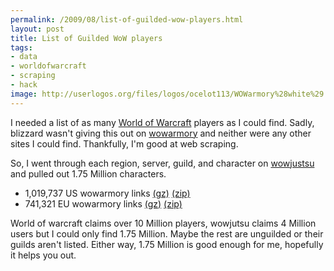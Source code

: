 ```yaml
--- 
permalink: /2009/08/list-of-guilded-wow-players.html
layout: post
title: List of Guilded WoW players
tags: 
- data
- worldofwarcraft
- scraping
- hack
image: http://userlogos.org/files/logos/ocelot113/WOWarmory%28white%29.jpg
---
```

I needed a list of as many <a href="http://worldofwarcraft.com">World of Warcraft</a> players as I could find. Sadly, blizzard wasn't giving this out on <a href="http://wowarmory.com">wowarmory</a> and neither were any other sites I could find. Thankfully, I'm good at web scraping.  

So, I went through each region, server, guild, and character on <a href="http://wowjutsu.com/">wowjustsu</a> and pulled out 1.75 Million characters.   

* 1,019,737 US wowarmory links <a href="http://www.box.net/ptarjan#1:31231570:324466458">(gz)</a> <a href="http://www.box.net/ptarjan#1:31231570:324468030">(zip)</a>
* 741,321 EU wowarmory links <a href="http://www.box.net/ptarjan#1:31231570:324465646">(gz)</a> <a href="http://www.box.net/ptarjan#1:31231570:324467770">(zip)</a>

World of warcraft claims over 10 Million players, wowjutsu claims 4 Million users but I could only find 1.75 Million. Maybe the rest are unguilded or their guilds aren't listed. Either way, 1.75 Million is good enough for me, hopefully it helps you out.
